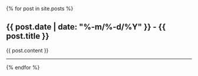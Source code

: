 {% for post in site.posts %}
  <h2>{{ post.date | date: "%-m/%-d/%Y" }} - {{ post.title }}</h2>
  {{ post.content }}
  <hr>
{% endfor %}
